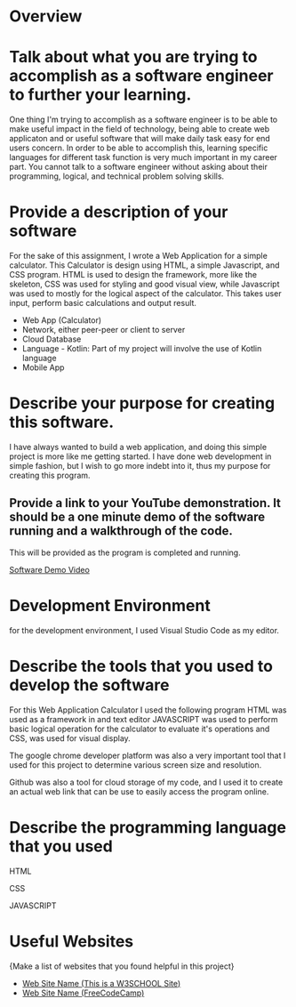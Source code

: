 # Overview

# Talk about what you are trying to accomplish as a software engineer to further your learning.
One thing I'm trying to accomplish as a software engineer is to be able to make useful impact in the field of technology, being able to create web applicaton and or useful
software that will make daily task easy for end users concern. In order to be able to accomplish this, learning specific languages for different task function
is very much important in my career part. You cannot talk to a software engineer without asking about their programming, logical, and technical problem solving skills.

# Provide a description of your software

For the sake of this assignment, I wrote a Web Application for a simple calculator. This Calculator is design using HTML, a simple Javascript, and CSS program. HTML is used to design the framework, more like the skeleton, CSS was used for styling and good visual view, while Javascript was used to mostly for the logical aspect of the calculator. This takes user input, perform basic calculations and output result.

- Web App (Calculator)
- Network, either peer-peer or client to server
- Cloud Database
- Language - Kotlin: Part of my project will involve the use of Kotlin language
- Mobile App

# Describe your purpose for creating this software.

I have always wanted to build a web application, and doing this simple project is more like me getting started. I have done web 
development in simple fashion, but I wish to go more indebt into it, thus my purpose for creating this program.

## Provide a link to your YouTube demonstration.  It should be a one minute demo of the software running and a walkthrough of the code.

This will be provided as the program is completed and running.

[Software Demo Video](https://youtu.be/3zPg21k9nuM)

# Development Environment
for the development environment, I used Visual Studio Code as my editor.
# Describe the tools that you used to develop the software

For this Web Application Calculator I used the following program
HTML was used as a framework in and text editor
JAVASCRIPT was used to perform basic logical operation for the calculator to evaluate it's operations
and CSS, was used for visual display.

The google chrome developer platform was also a very important tool that I used for this project to determine various screen size and resolution. 

Github was also a tool for cloud storage of my code, and I used it to create an actual web link that can be use to easily access the program online. 


# Describe the programming language that you used

HTML

CSS

JAVASCRIPT

# Useful Websites

{Make a list of websites that you found helpful in this project}
* [Web Site Name (This is a W3SCHOOL Site)](https://www.w3schools.com/html/default.asp)
* [Web Site Name (FreeCodeCamp)](https://www.freecodecamp.org/news/how-to-build-an-html-calculator-app-from-scratch-using-javascript-4454b8714b98/)
